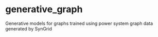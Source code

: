# generative_graph
Generative models for graphs trained using power system graph data generated by SynGrid
